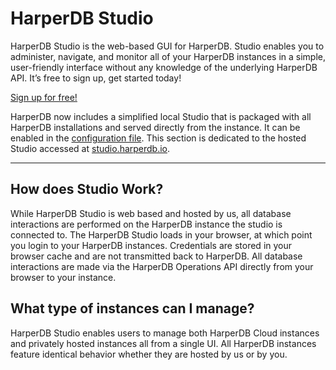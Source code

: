 # HarperDB Studio
HarperDB Studio is the web-based GUI for HarperDB. Studio enables you to administer, navigate, and monitor all of your HarperDB instances in a simple, user-friendly interface without any knowledge of the underlying HarperDB API. It’s free to sign up, get started today!

[Sign up for free!](https://studio.harperdb.io/sign-up)

HarperDB now includes a simplified local Studio that is packaged with all HarperDB installations and served directly from the instance. It can be enabled in the [configuration file](../../deployments/configuration.md#localstudio). This section is dedicated to the hosted Studio accessed at [studio.harperdb.io](https://studio.harperdb.io).

---
## How does Studio Work?
While HarperDB Studio is web based and hosted by us, all database interactions are performed on the HarperDB instance the studio is connected to. The HarperDB Studio loads in your browser, at which point you login to your HarperDB instances. Credentials are stored in your browser cache and are not transmitted back to HarperDB. All database interactions are made via the HarperDB Operations API directly from your browser to your instance.

## What type of instances can I manage?
HarperDB Studio enables users to manage both HarperDB Cloud instances and privately hosted instances all from a single UI. All HarperDB instances feature identical behavior whether they are hosted by us or by you.